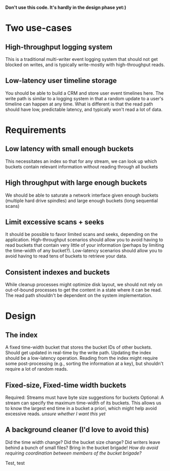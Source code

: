 **Don't use this code.  It's hardly in the design phase yet:)**
 
# Two use-cases

## High-throughput logging system
This is a traditional multi-writer event logging system that should not get blocked on writes, and is typically write-mostly with high-throughput reads.

## Low-latency user timeline storage
You should be able to build a CRM and store user event timelines here.  The write path is similar to a logging system in that a random update to a user's timeline can happen at any time.  What is different is that the read path should have low, predictable latency, and typically won't read a lot of data.

# Requirements

## Low latency with small enough buckets
This necessitates an index so that for any stream, we can look up which buckets contain relevant information without reading through all buckets

## High throughput with large enough buckets
We should be able to saturate a network interface given enough buckets (multiple hard drive spindles) and large enough buckets (long sequential scans)

## Limit excessive scans + seeks
It should be possible to favor limited scans and seeks, depending on the application.  High-throughput scenarios should allow you to avoid having to read buckets that contain very little of your information (perhaps by limiting the time-width of any bucket?).  Low-latency scenarios should allow you to avoid having to read tens of buckets to retrieve your data.

## Consistent indexes and buckets
While cleanup processes might optimize disk layout, we should not rely on out-of-bound processes to get the content in a state where it can be read.  The read path shouldn't be dependent on the system implementation.

# Design

## The index
A fixed time-width bucket that stores the bucket IDs of other buckets.  Should get updated in real-time by the write path.  Updating the index should be a low-latency operation.  Reading from the index might require some post-processing (e.g., sorting the information at a key), but shouldn't require a lot of random reads.

## Fixed-size, Fixed-time width buckets
Required: Streams must have byte size suggestions for buckets
Optional: A stream can specify the maximum time-width of its buckets.  This allows us to know the largest end time in a bucket a priori, which might help avoid excessive reads.  *unsure whether I want this yet*

## A background cleaner (I'd love to avoid this)
Did the time width change?  Did the bucket size change?  Did writers leave behind a bunch of small files?  Bring in the bucket brigade!
*How do avoid requiring coordination between members of the bucket brigade?*

Test, test
